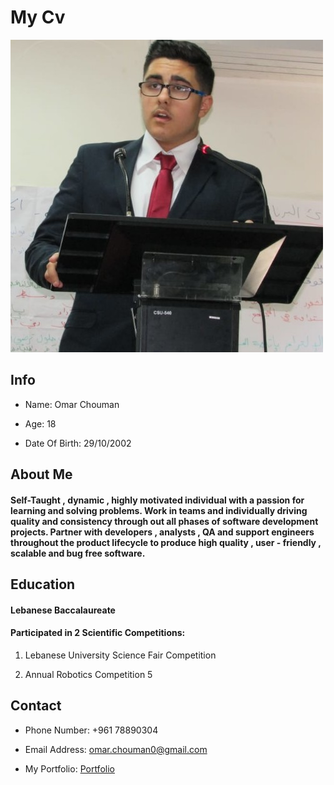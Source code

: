 # My Cv

![Omar's Image](https://github.com/omarchouman/Git-Trial/blob/omar-chouman/omar.jpeg)

## Info

* Name: Omar Chouman

* Age: 18

* Date Of Birth: 29/10/2002

## About Me

#### Self-Taught , dynamic , highly motivated individual with a passion for learning and solving problems. Work in teams and individually driving quality and consistency through out all phases of software development projects. Partner with developers , analysts , QA and support engineers throughout the product lifecycle to produce high quality , user - friendly , scalable and bug free software.


## Education 

#### Lebanese Baccalaureate

#### Participated in 2 Scientific Competitions:

1. Lebanese University Science Fair Competition

1. Annual Robotics Competition 5

## Contact

* Phone Number: +961 78890304

* Email Address: omar.chouman0@gmail.com

* My Portfolio: [Portfolio](https://omarchouman.github.io/)
